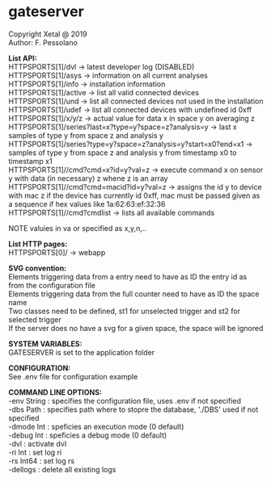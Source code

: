 # gateserver

Copyright Xetal @ 2019  
Author: F. Pessolano  


**List API:**  
HTTPSPORTS[1]/dvl -> latest developer log (DISABLED)  
HTTPSPORTS[1]/asys -> information on all current analyses  
HTTPSPORTS[1]/info -> installation information  
HTTPSPORTS[1]/active -> list all valid connected devices  
HTTPSPORTS[1]/und -> list all connected devices not used in the installation  
HTTPSPORTS[1]/udef -> list all connected devices with undefined id 0xff  
HTTPSPORTS[1]/x/y/z -> actual value for data x in space y on averaging z  
HTTPSPORTS[1]/series?last=x?type=y?space=z?analysis=y -> last x samples of type y from space z and analysis y  
HTTPSPORTS[1]/series?type=y?space=z?analysis=y?start=x0?end=x1 -> samples of type y from space z and analysis y from timestamp x0 to timestamp x1  
HTTPSPORTS[1]//cmd?cmd=x?id=y?val=z -> execute command x on sensor y with data (in necessary) z whene z is an array  
HTTPSPORTS[1]//cmd?cmd=macid?id=y?val=z -> assigns the id y to device with mac z if the device has currently id 0xff, mac must be passed given as a sequence if hex values like 1a:62:63:ef:32:36  
HTTPSPORTS[1]//cmd?cmdlist -> lists all available commands  
  
NOTE valuies in va or specified as x,y,n,..   

**List HTTP pages:**  
HTTPSPORTS[0]/ -> webapp

**SVG convention:**  
Elements triggering data from a entry need to have as ID the entry id as from the configuration file  
Elements triggering data from the full counter need to have as ID the space name  
Two classes need to be defined, st1 for unselected trigger and st2 for selected trigger  
If the server does no have a svg for a given space, the space will be ignored  

**SYSTEM VARIABLES:**  
GATESERVER is set to the application folder  

**CONFIGURATION:**  
See .env file for configuration example

**COMMAND LINE OPTIONS:**  
-env String : specifies the configuration file, uses .env if not specified  
-dbs Path : specifies path where to stopre the database, './DBS' used if not specified  
-dmode Int : speficies an execution mode (0 default)  
-debug Int : speficies a debug mode (0 default)  
-dvl : activate dvl  
-ri Int : set log ri  
-rs Int64 : set log rs  
-dellogs : delete all existing logs  